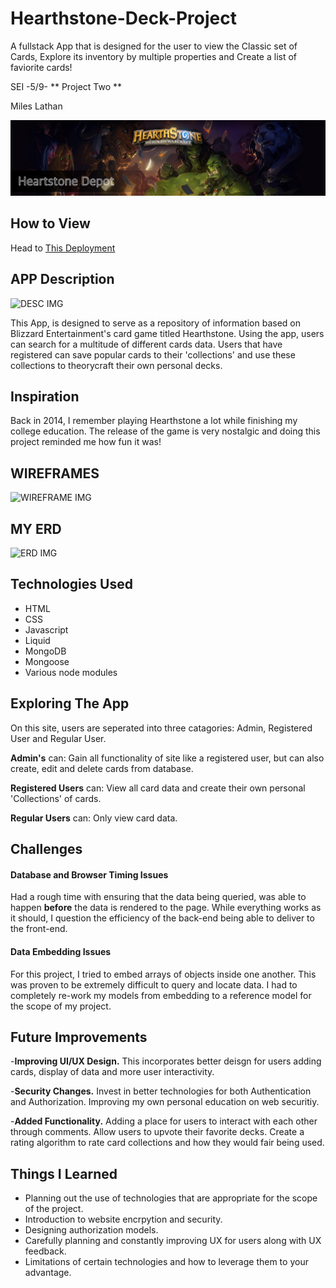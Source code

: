 # Hearthstone-Deck-Project
A fullstack App that is designed for the user to view the Classic set of Cards, Explore its inventory by multiple properties and Create a list of faviorite cards!

SEI -5/9- ** Project Two **

Miles Lathan

![Banner IMG](/img/banner1.png)

## How to View


Head to [This Deployment](https://hearthstone-deck-project.herokuapp.com/index)


## APP Description
![DESC IMG](https://bnetcmsus-a.akamaihd.net/cms/content_entry_media/t1/T186VQOQFRJN1622064439114.png)

This App, is designed to serve as a repository of information based on Blizzard Entertainment's card game titled Hearthstone. Using the app, users can search for a multitude of different cards data. Users that have registered can save popular cards to their 'collections' and use these collections to theorycraft their own personal decks.


## Inspiration
Back in 2014, I remember playing Hearthstone a lot while finishing my college education. The release of the game is very nostalgic and doing this project reminded me how fun it was!

## WIREFRAMES
![WIREFRAME IMG](/img/HSProjectWireFrame1.png)

## MY ERD
![ERD IMG](/img/HSProjectERD.png)

## Technologies Used
- HTML
- CSS
- Javascript
- Liquid
- MongoDB
- Mongoose
- Various node modules

## Exploring The App
On this site, users are seperated into three catagories: Admin, Registered User and Regular User.

**Admin's** can: Gain all functionality of site like a registered user, but can also create, edit and delete cards from database.

**Registered Users** can: View all card data and create their own personal 'Collections' of cards.

**Regular Users** can: Only view card data.

## Challenges
  
#### Database and Browser Timing Issues
Had a rough time with ensuring that the data being queried, was able to happen **before** the data is rendered to the page. While everything works as it should, I question the efficiency of the back-end being able to deliver to the front-end.

#### Data Embedding Issues
For this project, I tried to embed arrays of objects inside one another. This was proven to be extremely difficult to query and locate data. I had to completely re-work my models from embedding to a reference model for the scope of my project.


## Future Improvements

-**Improving UI/UX Design.** This incorporates better deisgn for users adding cards, display of data and more user interactivity.

-**Security Changes.** Invest in better technologies for both Authentication and Authorization. Improving my own personal education on web securitiy.

-**Added Functionality.** Adding a place for users to interact with each other through comments. Allow users to upvote their favorite decks. Create a rating algorithm to rate card collections and how they would fair being used.

## Things I Learned
- Planning out the use of technologies that are appropriate for the scope of the project.
- Introduction to website encrpytion and security.
- Designing authorization models.
- Carefully planning and constantly improving UX for users along with UX feedback.
- Limitations of certain technologies and how to leverage them to your advantage.

